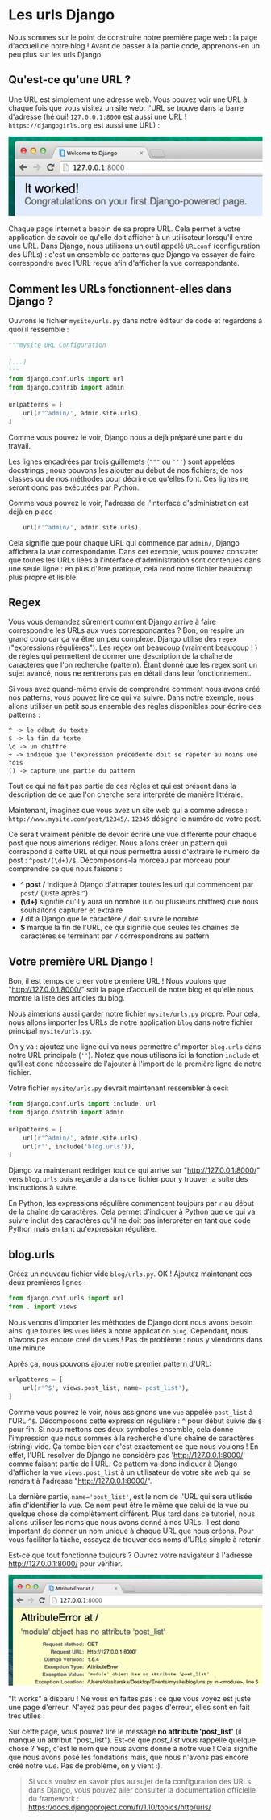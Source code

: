 # Les urls Django

Nous sommes sur le point de construire notre première page web : la page d'accueil de notre blog ! Avant de passer à la partie code, apprenons-en un peu plus sur les urls Django.

## Qu'est-ce qu'une URL ?

Une URL est simplement une adresse web. Vous pouvez voir une URL à chaque fois que vous visitez un site web: l'URL se trouve dans la barre d'adresse (hé oui! `127.0.0.1:8000` est aussi une URL ! `https://djangogirls.org` est aussi une URL) :

![Url][1]

 [1]: images/url.png

Chaque page internet a besoin de sa propre URL. Cela permet à votre application de savoir ce qu'elle doit afficher à un utilisateur lorsqu'il entre une URL. Dans Django, nous utilisons un outil appelé `URLconf` (configuration des URLs) : c'est un ensemble de patterns que Django va essayer de faire correspondre avec l'URL reçue afin d'afficher la vue correspondante.

## Comment les URLs fonctionnent-elles dans Django ?

Ouvrons le fichier `mysite/urls.py` dans notre éditeur de code et regardons à quoi il ressemble :

```python
"""mysite URL Configuration

[...]
"""
from django.conf.urls import url
from django.contrib import admin

urlpatterns = [
    url(r'^admin/', admin.site.urls),
]
```

Comme vous pouvez le voir, Django nous a déjà préparé une partie du travail.

Les lignes encadrées par trois guillemets (`"""` ou `'''`) sont appelées docstrings ; nous pouvons les ajouter au début de nos fichiers, de nos classes ou de nos méthodes pour décrire ce qu'elles font. Ces lignes ne seront donc pas exécutées par Python.

Comme vous pouvez le voir, l'adresse de l'interface d'administration est déjà en place :

```python
    url(r'^admin/', admin.site.urls),
```

Cela signifie que pour chaque URL qui commence par `admin/`, Django affichera la *vue* correspondante. Dans cet exemple, vous pouvez constater que toutes les URLs liées à l'interface d'administration sont contenues dans une seule ligne : en plus d'être pratique, cela rend notre fichier beaucoup plus propre et lisible.

## Regex

Vous vous demandez sûrement comment Django arrive à faire correspondre les URLs aux vues correspondantes ? Bon, on respire un grand coup car ça va être un peu complexe. Django utilise des `regex` ("expressions régulières"). Les regex ont beaucoup (vraiment beaucoup ! ) de règles qui permettent de donner une description de la chaîne de caractères que l'on recherche (pattern). Étant donné que les regex sont un sujet avancé, nous ne rentrerons pas en détail dans leur fonctionnement.

Si vous avez quand-même envie de comprendre comment nous avons créé nos patterns, vous pouvez lire ce qui va suivre. Dans notre exemple, nous allons utiliser un petit sous ensemble des règles disponibles pour écrire des patterns :

    ^ -> le début du texte
    $ -> la fin du texte
    \d -> un chiffre
    + -> indique que l'expression précédente doit se répéter au moins une fois
    () -> capture une partie du pattern


Tout ce qui ne fait pas partie de ces règles et qui est présent dans la description de ce que l'on cherche sera interprété de manière littérale.

Maintenant, imaginez que vous avez un site web qui a comme adresse : `http://www.mysite.com/post/12345/`. `12345` désigne le numéro de votre post.

Ce serait vraiment pénible de devoir écrire une vue différente pour chaque post que nous aimerions rédiger. Nous allons créer un pattern qui correspond à cette URL et qui nous permettra aussi d'extraire le numéro de post : `^post/(\d+)/$`. Décomposons-la morceau par morceau pour comprendre ce que nous faisons :

*   **^ post /** indique à Django d'attraper toutes les url qui commencent par `post/` (juste après `^`)
*   **(\d+)** signifie qu'il y aura un nombre (un ou plusieurs chiffres) que nous souhaitons capturer et extraire
*   **/** dit à Django que le caractère `/` doit suivre le nombre
*   **$** marque la fin de l'URL, ce qui signifie que seules les chaînes de caractères se terminant par `/` correspondrons au pattern

## Votre première URL Django !

Bon, il est temps de créer votre première URL ! Nous voulons que "http://127.0.0.1:8000/" soit la page d’accueil de notre blog et qu'elle nous montre la liste des articles du blog.

Nous aimerions aussi garder notre fichier `mysite/urls.py` propre. Pour cela, nous allons importer les URLs de notre application `blog` dans notre fichier principal `mysite/urls.py`.

On y va : ajoutez une ligne qui va nous permettre d'importer `blog.urls` dans notre URL principale (`''`). Notez que nous utilisons ici la fonction `include` et qu'il est donc nécessaire de l'ajouter à l'import de la première ligne de notre fichier.


Votre fichier `mysite/urls.py` devrait maintenant ressembler à ceci:

```python
from django.conf.urls import include, url
from django.contrib import admin

urlpatterns = [
    url(r'^admin/', admin.site.urls),
    url(r'', include('blog.urls')),
]
```

Django va maintenant rediriger tout ce qui arrive sur "http://127.0.0.1:8000/" vers `blog.urls` puis regardera dans ce fichier pour y trouver la suite des instructions à suivre.

En Python, les expressions régulière commencent toujours par `r` au début de la chaîne de caractères. Cela permet d'indiquer à Python que ce qui va suivre inclut des caractères qu'il ne doit pas interpréter en tant que code Python mais en tant qu'expression régulière.

## blog.urls

Créez un nouveau fichier vide `blog/urls.py`. OK ! Ajoutez maintenant ces deux premières lignes :

```python
from django.conf.urls import url
from . import views
```

Nous venons d'importer les méthodes de Django dont nous avons besoin ainsi que toutes les `vues` liées à notre application `blog`. Cependant, nous n'avons pas encore créé de vues ! Pas de problème : nous y viendrons dans une minute

Après ça, nous pouvons ajouter notre premier pattern d'URL:

```python
urlpatterns = [
    url(r'^$', views.post_list, name='post_list'),
]
```

Comme vous pouvez le voir, nous assignons une `vue` appelée `post_list` à l'URL `^$`. Décomposons cette expression régulière : `^` pour début suivie de `$` pour fin. Si nous mettons ces deux symboles ensemble, cela donne l'impression que nous sommes à la recherche d'une chaîne de caractères (string) vide. Ça tombe bien car c'est exactement ce que nous voulons ! En effet, l'URL resolver de Django ne considère pas 'http://127.0.0.1:8000/' comme faisant partie de l'URL. Ce pattern va donc indiquer à Django d'afficher la vue `views.post_list` à un utilisateur de votre site web qui se rendrait à l'adresse "http://127.0.0.1:8000/".

La dernière partie, `name='post_list'`, est le nom de l'URL qui sera utilisée afin d'identifier la vue. Ce nom peut être le même que celui de la vue ou quelque chose de complètement différent. Plus tard dans ce tutoriel, nous allons utiliser les noms que nous avons donné à nos URLs. Il est donc important de donner un nom unique à chaque URL que nous créons. Pour vous faciliter la tâche, essayez de trouver des noms d'URLs simple à retenir.

Est-ce que tout fonctionne toujours ? Ouvrez votre navigateur à l'adresse http://127.0.0.1:8000/ pour vérifier.

![Erreur][2]

 [2]: images/error1.png

"It works" a disparu ! Ne vous en faites pas : ce que vous voyez est juste une page d'erreur. N'ayez pas peur des pages d'erreur, elles sont en fait très utiles :

Sur cette page, vous pouvez lire le message **no attribute 'post_list'** (il manque un attribut "post_list"). Est-ce que *post_list* vous rappelle quelque chose ? Yep, c'est le nom que nous avons donné à notre vue ! Cela signifie que nous avons posé les fondations mais, que nous n'avons pas encore créé notre *vue*. Pas de problème, on y vient :).

> Si vous voulez en savoir plus au sujet de la configuration des URLs dans Django, vous pouvez aller consulter la documentation officielle du framework : https://docs.djangoproject.com/fr/1.10/topics/http/urls/

